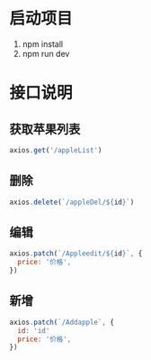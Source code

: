 # 启动项目

1. npm install
2. npm run dev

# 接口说明

## 获取苹果列表

```javascript
axios.get('/appleList')
```

## 删除

```javascript
axios.delete(`/appleDel/${id}`)
```

## 编辑

```javascript
axios.patch(`/Appleedit/${id}`, {
  price: '价格',
})
```

## 新增

```javascript
axios.patch(`/Addapple`, {
  id: 'id'
  price: '价格',
})
```
